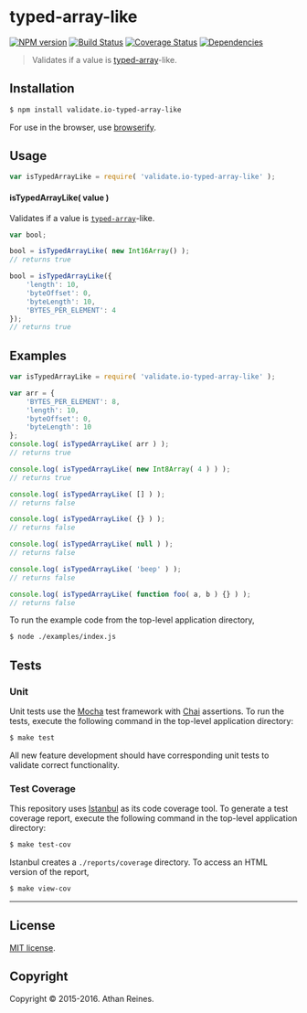 typed-array-like
===
[![NPM version][npm-image]][npm-url] [![Build Status][travis-image]][travis-url] [![Coverage Status][coveralls-image]][coveralls-url] [![Dependencies][dependencies-image]][dependencies-url]

> Validates if a value is [typed-array](https://developer.mozilla.org/en-US/docs/Web/JavaScript/Typed_arrays)-like.


## Installation

``` bash
$ npm install validate.io-typed-array-like
```

For use in the browser, use [browserify](https://github.com/substack/node-browserify).


## Usage

``` javascript
var isTypedArrayLike = require( 'validate.io-typed-array-like' );
```

#### isTypedArrayLike( value )

Validates if a value is [`typed-array`](https://developer.mozilla.org/en-US/docs/Web/JavaScript/Typed_arrays)-like.

``` javascript
var bool;

bool = isTypedArrayLike( new Int16Array() );
// returns true

bool = isTypedArrayLike({
	'length': 10,
	'byteOffset': 0,
	'byteLength': 10,
	'BYTES_PER_ELEMENT': 4
});
// returns true
```


## Examples

``` javascript
var isTypedArrayLike = require( 'validate.io-typed-array-like' );

var arr = {
	'BYTES_PER_ELEMENT': 8,
	'length': 10,
	'byteOffset': 0,
	'byteLength': 10
};
console.log( isTypedArrayLike( arr ) );
// returns true

console.log( isTypedArrayLike( new Int8Array( 4 ) ) );
// returns true

console.log( isTypedArrayLike( [] ) );
// returns false

console.log( isTypedArrayLike( {} ) );
// returns false

console.log( isTypedArrayLike( null ) );
// returns false

console.log( isTypedArrayLike( 'beep' ) );
// returns false

console.log( isTypedArrayLike( function foo( a, b ) {} ) );
// returns false
```

To run the example code from the top-level application directory,

``` bash
$ node ./examples/index.js
```


## Tests

### Unit

Unit tests use the [Mocha](http://mochajs.org) test framework with [Chai](http://chaijs.com) assertions. To run the tests, execute the following command in the top-level application directory:

``` bash
$ make test
```

All new feature development should have corresponding unit tests to validate correct functionality.


### Test Coverage

This repository uses [Istanbul](https://github.com/gotwarlost/istanbul) as its code coverage tool. To generate a test coverage report, execute the following command in the top-level application directory:

``` bash
$ make test-cov
```

Istanbul creates a `./reports/coverage` directory. To access an HTML version of the report,

``` bash
$ make view-cov
```


---
## License

[MIT license](http://opensource.org/licenses/MIT). 


## Copyright

Copyright &copy; 2015-2016. Athan Reines.


[npm-image]: http://img.shields.io/npm/v/validate.io-typed-array-like.svg
[npm-url]: https://npmjs.org/package/validate.io-typed-array-like

[travis-image]: http://img.shields.io/travis/validate-io/typed-array-like/master.svg
[travis-url]: https://travis-ci.org/validate-io/typed-array-like

[coveralls-image]: https://img.shields.io/coveralls/validate-io/typed-array-like/master.svg
[coveralls-url]: https://coveralls.io/r/validate-io/typed-array-like?branch=master

[dependencies-image]: http://img.shields.io/david/validate-io/typed-array-like.svg
[dependencies-url]: https://david-dm.org/validate-io/typed-array-like

[dev-dependencies-image]: http://img.shields.io/david/dev/validate-io/typed-array-like.svg
[dev-dependencies-url]: https://david-dm.org/dev/validate-io/typed-array-like

[github-issues-image]: http://img.shields.io/github/issues/validate-io/typed-array-like.svg
[github-issues-url]: https://github.com/validate-io/typed-array-like/issues
